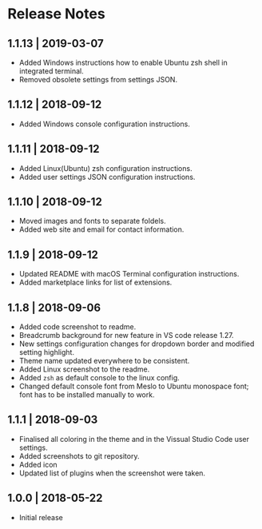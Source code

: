 # Release Notes

## 1.1.13 | 2019-03-07
- Added Windows instructions how to enable Ubuntu zsh shell in integrated terminal.
- Removed obsolete settings from settings JSON.

## 1.1.12 | 2018-09-12
- Added Windows console configuration instructions.

## 1.1.11 | 2018-09-12
- Added Linux(Ubuntu) zsh configuration instructions.
- Added user settings JSON configuration instructions.

## 1.1.10 | 2018-09-12
- Moved images and fonts to separate foldels.
- Added web site and email for contact information.

## 1.1.9 | 2018-09-12
- Updated README with macOS Terminal configuration instructions.
- Added marketplace links for list of extensions.

## 1.1.8 | 2018-09-06
- Added code screenshot to readme.
- Breadcrumb background for new feature in VS code release 1.27.
- New settings configuration changes for dropdown border and modified setting highlight.
- Theme name updated everywhere to be consistent.
- Added Linux screenshot to the readme.
- Added `zsh` as default console to the linux config.
- Changed default console font from Meslo to Ubuntu monospace font; font has to be installed manually to work.

## 1.1.1 | 2018-09-03
- Finalised all coloring in the theme and in the Vissual Studio Code user settings.
- Added screenshots to git repository.
- Added icon
- Updated list of plugins when the screenshot were taken.

## 1.0.0 | 2018-05-22
- Initial release
